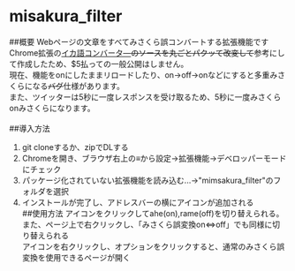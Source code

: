 # misakura_filter

##概要
Webページの文章をすべてみさくら誤コンバートする拡張機能です<br/>
Chrome拡張の<a href="https://chrome.google.com/webstore/detail/%E3%82%A4%E3%82%AB%E8%AA%9E%E3%82%B3%E3%83%B3%E3%83%90%E3%83%BC%E3%82%BF-for-chrome/pdhhbgpiiphbnnefiknaanfngjhbhidl?hl=ja">イカ語コンバータ―</a>~~のソースを丸ごとパクッて改変して~~参考にして作成したため、$5払っての一般公開はしません。<br/>
現在、機能をonにしたままリロードしたり、on→off→onなどにすると多重みさくらになる~~バグ~~仕様があります。<br/>
また、ツイッターは5秒に一度レスポンスを受け取るため、5秒に一度みさくらonみさくらになります。<br/>
<br/>
##導入方法
1. git cloneするか、zipでDLする
1. Chromeを開き、ブラウザ右上の≡から設定→拡張機能→デベロッパーモードにチェック
1. パッケージ化されていない拡張機能を読み込む...→"mimsakura_filter"のフォルダを選択
1. インストールが完了し、アドレスバーの横にアイコンが追加される<br/>
##使用方法
アイコンをクリックしてahe(on),rame(off)を切り替えられる。<br/>
また、ページ上で右クリックし、「みさくら誤変換on⇔off」でも同様に切り替えられる<br/>
アイコンを右クリックし、オプションをクリックすると、通常のみさくら誤変換を使用できるページが開く<br/>

